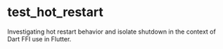 # test_hot_restart

Investigating hot restart behavior and isolate shutdown in the context of Dart FFI use in Flutter.
